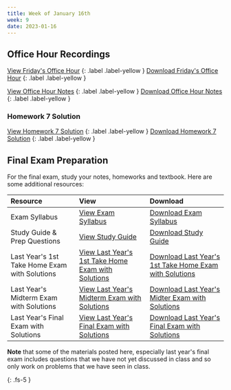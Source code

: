 ```yaml
---
title: Week of January 16th
week: 9
date: 2023-01-16
---
```


## Office Hour Recordings

[View Friday's Office Hour](/embed/week10/friday.html)
{: .label .label-yellow } 
[Download Friday's Office Hour](https://drive.google.com/uc?id=1KtXZe38v8jmpY8GRf1D8KF30N_sGB90_&export=download)
{: .label .label-yellow }

[View Office Hour Notes](/embed/week10/oh_friday.html)
{: .label .label-yellow }
[Download Office Hour Notes](/assets/images/oh/final.pdf)
{: .label .label-yellow }

### Homework 7 Solution

[View Homework 7 Solution](/embed/week9/hw7/solution.html)
{: .label .label-yellow } 
[Download Homework 7 Solution](/assets/PDF/hw7/solution.pdf)
{: .label .label-yellow }


## Final Exam Preparation

For the final exam, study your notes, homeworks and textbook. Here are some additional resources:<br>



| Resource        | View          | Download |
|:-------------|:------------------|:------|
| Exam Syllabus | [View Exam Syllabus](/embed/week10/contents.html) |  [Download Exam Syllabus](/assets/PDF/Fin2nd/contents.pdf) |
| Study Guide & Prep Questions | [View Study Guide](/embed/week10/prep.html) |  [Download Study Guide](/assets/PDF/Fin2nd/prep.pdf) |
| Last Year's 1st Take Home Exam with Solutions | [View Last Year's 1st Take Home Exam with Solutions](/embed/week10/3rdQuarterTakeHomeExam1Solutions.html) |  [Download Last Year's 1st Take Home Exam with Solutions](/external/2022/3rdQuarterTakeHomeExam1Solutions.pdf) |
| Last Year's Midterm Exam with Solutions | [View Last Year's Midterm Exam with Solutions](/embed/week10/3rdQuarterMidtermSolutions.html) |  [Download Last Year's Midter Exam with Solutions](/external/2022/3rdQuarterMidtermSolutions.pdf) |
| Last Year's Final Exam with Solutions | [View Last Year's Final Exam with Solutions](/embed/week10/3rdQuarterFinalSolutions.html) |  [Download Last Year's Final Exam with Solutions](/external/2022/3rdQuarterFinalSolutions.pdf) |


**Note** that some of the materials posted here, especially last year's final exam includes questions that we have not yet discussed in class and so only work on problems that we have seen in class.


{: .fs-5 }

